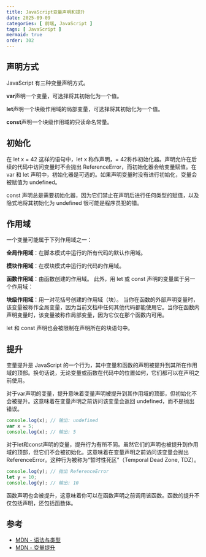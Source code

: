 ```yaml
---
title: JavaScript变量声明和提升
date: 2025-09-09
categories: [ 前端, JavaScript ]
tags: [ JavaScript ]
mermaid: true
order: 302
---
```


## 声明方式

JavaScript 有三种变量声明方式。

**var**声明一个变量，可选择将其初始化为一个值。

**let**声明一个块级作用域的局部变量，可选择将其初始化为一个值。

**const**声明一个块级作用域的只读命名常量。

## 初始化

在 let x = 42 这样的语句中，let x 称作声明，= 42称作初始化器。声明允许在后续的代码中访问变量时不会抛出 ReferenceError，而初始化器会给变量赋值。在 var 和 let 声明中，初始化器是可选的。如果声明变量时没有进行初始化，变量会被赋值为 undefined。

const 声明总是需要初始化器，因为它们禁止在声明后进行任何类型的赋值，以及隐式地将其初始化为 undefined 很可能是程序员犯的错。

## 作用域

一个变量可能属于下列作用域之一：

**全局作用域**：在脚本模式中运行的所有代码的默认作用域。

**模块作用域**：在模块模式中运行的代码的作用域。

**函数作用域**：由函数创建的作用域。
此外，用 let 或 const 声明的变量属于另一个作用域：

**块级作用域**：用一对花括号创建的作用域（块）。
当你在函数的外部声明变量时，该变量被称作全局变量，因为当前文档中任何其他代码都能使用它。当你在函数内声明变量时，该变量被称作局部变量，因为它仅在那个函数内可用。

let 和 const 声明也会被限制在声明所在的块语句中。

## 提升

变量提升是 JavaScript 的一个行为，其中变量和函数的声明被提升到其所在作用域的顶部。换句话说，无论变量或函数在代码中的位置如何，它们都可以在声明之前使用。

对于var声明的变量，提升意味着变量声明被提升到其作用域的顶部，但初始化不会被提升。这意味着在变量声明之前访问该变量会返回 undefined，而不是抛出错误。

```js
console.log(x); // 输出: undefined
var x = 5;
console.log(x); // 输出: 5
```

对于let和const声明的变量，提升行为有所不同。虽然它们的声明也被提升到作用域的顶部，但它们不会被初始化。这意味着在变量声明之前访问该变量会抛出ReferenceError。这种行为被称为“暂时性死区”（Temporal Dead Zone, TDZ）。

```js
console.log(y); // 抛出 ReferenceError
let y = 10;
console.log(y); // 输出: 10
```

函数声明也会被提升，这意味着你可以在函数声明之前调用该函数。函数的提升不仅包括声明，还包括函数体。

## 参考

- [MDN - 语法与类型](https://developer.mozilla.org/zh-CN/docs/Web/JavaScript/Guide/Grammar_and_types)
- [MDN - 变量提升](https://developer.mozilla.org/zh-CN/docs/Glossary/Hoisting)
